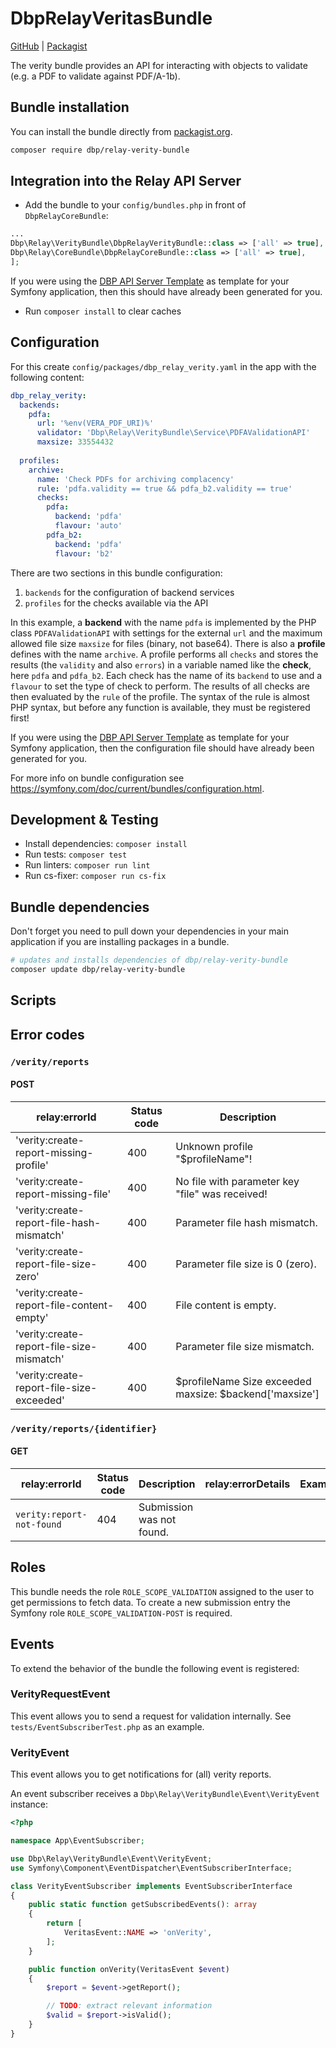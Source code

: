 # DbpRelayVeritasBundle

[GitHub](https://gitlab.tugraz.at/398EE57581B44C9A/dbp-relay-verity) |
[Packagist](https://packagist.org/packages/dbp/relay-verity-bundle)

The verity bundle provides an API for interacting with objects to validate (e.g. a PDF to validate against PDF/A-1b).

## Bundle installation

You can install the bundle directly from [packagist.org](https://packagist.org/packages/dbp/relay-verity-bundle).

```bash
composer require dbp/relay-verity-bundle
```

## Integration into the Relay API Server

* Add the bundle to your `config/bundles.php` in front of `DbpRelayCoreBundle`:

```php
...
Dbp\Relay\VerityBundle\DbpRelayVerityBundle::class => ['all' => true],
Dbp\Relay\CoreBundle\DbpRelayCoreBundle::class => ['all' => true],
];
```

If you were using the [DBP API Server Template](https://packagist.org/packages/dbp/relay-server-template)
as template for your Symfony application, then this should have already been generated for you.

* Run `composer install` to clear caches

## Configuration

For this create `config/packages/dbp_relay_verity.yaml` in the app with the following
content:

```yaml
dbp_relay_verity:
  backends:
    pdfa:
      url: '%env(VERA_PDF_URI)%'
      validator: 'Dbp\Relay\VerityBundle\Service\PDFAValidationAPI'
      maxsize: 33554432
    
  profiles:
    archive:
      name: 'Check PDFs for archiving complacency'
      rule: 'pdfa.validity == true && pdfa_b2.validity == true'
      checks:
        pdfa:
          backend: 'pdfa'
          flavour: 'auto'
        pdfa_b2:
          backend: 'pdfa'
          flavour: 'b2'
```

There are two sections in this bundle configuration:

1. `backends` for the configuration of backend services
2. `profiles` for the checks available via the API

In this example, a **backend** with the name `pdfa` is implemented by the PHP class `PDFAValidationAPI` with settings for the external `url` and the maximum allowed file size `maxsize` for files (binary, not base64).
There is also a **profile** defines with the name `archive`. A profile performs all `checks` and stores the results (the `validity` and also `errors`) in a variable named like the **check**, here `pdfa` and `pdfa_b2`. Each check has the name of its `backend` to use and a `flavour` to set the type of check to perform. 
The results of all checks are then evaluated by the `rule` of the profile. The syntax of the rule is almost PHP syntax, but before any function is available, they must be registered first!

If you were using the [DBP API Server Template](https://packagist.org/packages/dbp/relay-server-template)
as template for your Symfony application, then the configuration file should have already been generated for you.

For more info on bundle configuration see <https://symfony.com/doc/current/bundles/configuration.html>.

## Development & Testing

* Install dependencies: `composer install`
* Run tests: `composer test`
* Run linters: `composer run lint`
* Run cs-fixer: `composer run cs-fix`

## Bundle dependencies

Don't forget you need to pull down your dependencies in your main application if you are installing packages in a bundle.

```bash
# updates and installs dependencies of dbp/relay-verity-bundle
composer update dbp/relay-verity-bundle
```

## Scripts

## Error codes

### `/verity/reports`

#### POST

| relay:errorId                             | Status code | Description                                             |
|-------------------------------------------|-------------|---------------------------------------------------------|
| 'verity:create-report-missing-profile'    | 400         | Unknown profile "$profileName"!                         |
| 'verity:create-report-missing-file'       | 400         | No file with parameter key "file" was received!         |
| 'verity:create-report-file-hash-mismatch' | 400         | Parameter file hash mismatch.                           |
| 'verity:create-report-file-size-zero'     | 400         | Parameter file size is 0 (zero).                        |
| 'verity:create-report-file-content-empty' | 400         | File content is empty.                                  |
| 'verity:create-report-file-size-mismatch' | 400         | Parameter file size mismatch.                           |
| 'verity:create-report-file-size-exceeded' | 400         | $profileName Size exceeded maxsize: $backend['maxsize'] |

### `/verity/reports/{identifier}`

#### GET

| relay:errorId             | Status code | Description               | relay:errorDetails | Example |
|---------------------------|-------------|---------------------------|--------------------|---------|
| `verity:report-not-found` | 404         | Submission was not found. |                    |         |

## Roles

This bundle needs the role `ROLE_SCOPE_VALIDATION` assigned to the user to get permissions to fetch data.
To create a new submission entry the Symfony role `ROLE_SCOPE_VALIDATION-POST` is required.

## Events

To extend the behavior of the bundle the following event is registered:

### VerityRequestEvent

This event allows you to send a request for validation internally.
See `tests/EventSubscriberTest.php` as an example.

### VerityEvent

This event allows you to get notifications for (all) verity reports.

An event subscriber receives a `Dbp\Relay\VerityBundle\Event\VerityEvent` instance:

```php
<?php

namespace App\EventSubscriber;

use Dbp\Relay\VerityBundle\Event\VerityEvent;
use Symfony\Component\EventDispatcher\EventSubscriberInterface;

class VerityEventSubscriber implements EventSubscriberInterface
{
    public static function getSubscribedEvents(): array
    {
        return [
            VeritasEvent::NAME => 'onVerity',
        ];
    }

    public function onVerity(VeritasEvent $event)
    {
        $report = $event->getReport();

        // TODO: extract relevant information
        $valid = $report->isValid();
    }
}
```
